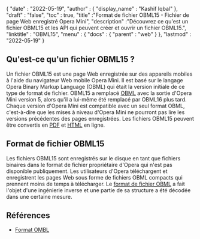 {
  "date" : "2022-05-19",
  "author" : {
    "display_name" : "Kashif Iqbal"
},
  "draft" : "false",
  "toc" : true,
  "title" :"Format de fichier OBML15 - Fichier de page Web enregistré Opera Mini",
  "description" :"Découvrez ce qu'est un fichier OBML15 et les API qui peuvent créer et ouvrir un fichier OBML15.",
  "linktitle" : "OBML15",
  "menu" : {
    "docs" : {
      "parent" : "web"
}
},
  "lastmod" : "2022-05-19"
}

## Qu'est-ce qu'un fichier OBML15 ?

Un fichier OBML15 est une page Web enregistrée sur des appareils mobiles à l'aide du navigateur Web mobile Opera Mini. Il est basé sur le langage Opera Binary Markup Language (OBML) qui était la version initiale de ce type de format de fichier. OBML15 a remplacé [OBML](/fr/web/obml/) avec la sortie d'Opera Mini version 5, alors qu'il a lui-même été remplacé par OBML16 plus tard. Chaque version d'Opera Mini est compatible avec un seul format OBML, c'est-à-dire que les mises à niveau d'Opera Mini ne pourront pas lire les versions précédentes des pages enregistrées. Les fichiers OBML15 peuvent être convertis en [PDF](/fr/pdf/) et [HTML](/fr/web/html/) en ligne.

## Format de fichier OBML15

Les fichiers OBML15 sont enregistrés sur le disque en tant que fichiers binaires dans le format de fichier propriétaire d'Opera qui n'est pas disponible publiquement. Les utilisateurs d'Opera téléchargent et enregistrent les pages Web sous forme de fichiers OBML compacts qui prennent moins de temps à télécharger. Le [format de fichier OBML](https://github.com/grawity/obml-parser/blob/master/obml.md) a fait l'objet d'une ingénierie inverse et une partie de sa structure a été décodée dans une certaine mesure.

## Références

* [Format OMBL](https://github.com/grawity/obml-parser/blob/master/obml.md)

